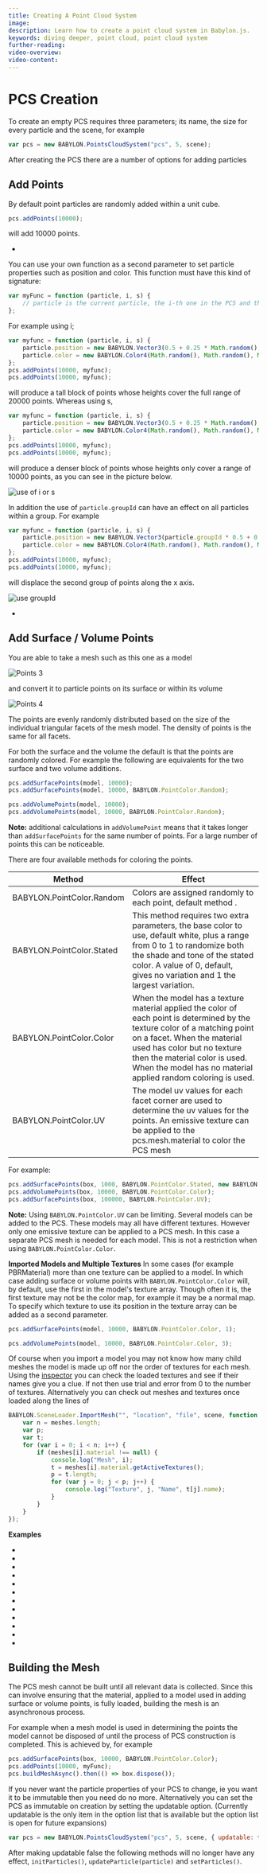 ```yaml
---
title: Creating A Point Cloud System
image: 
description: Learn how to create a point cloud system in Babylon.js.
keywords: diving deeper, point cloud, point cloud system
further-reading:
video-overview:
video-content:
---
```


# PCS Creation

To create an empty PCS requires three parameters; its name, the size for every particle and the scene, for example

```javascript
var pcs = new BABYLON.PointsCloudSystem("pcs", 5, scene);
```

After creating the PCS there are a number of options for adding particles

## Add Points

By default point particles are randomly added within a unit cube.

```javascript
pcs.addPoints(10000);
```

will add 10000 points.

-   <Playground id="#UI95UC" title="Adding Point Cloud Points" description="Simple example of adding point cloud points."/>

You can use your own function as a second parameter to set particle properties such as position and color. This function must have this kind of signature:

```javascript
var myFunc = function (particle, i, s) {
    // particle is the current particle, the i-th one in the PCS and the s-th one in its group
};
```

For example using i;

```javascript
var myfunc = function (particle, i, s) {
    particle.position = new BABYLON.Vector3(0.5 + 0.25 * Math.random(), i / 5000, 0.25 * Math.random());
    particle.color = new BABYLON.Color4(Math.random(), Math.random(), Math.random(), Math.random());
};
pcs.addPoints(10000, myfunc);
pcs.addPoints(10000, myfunc);
```

will produce a tall block of points whose heights cover the full range of 20000 points. Whereas using s,

```javascript
var myfunc = function (particle, i, s) {
    particle.position = new BABYLON.Vector3(0.5 + 0.25 * Math.random(), s / 5000, 0.25 * Math.random());
    particle.color = new BABYLON.Color4(Math.random(), Math.random(), Math.random(), Math.random());
};
pcs.addPoints(10000, myfunc);
pcs.addPoints(10000, myfunc);
```

will produce a denser block of points whose heights only cover a range of 10000 points, as you can see in the picture below.

![use of i or s](/img/how_to/particles/points1.jpg)

In addition the use of `particle.groupId` can have an effect on all particles within a group. For example

```javascript
var myfunc = function (particle, i, s) {
    particle.position = new BABYLON.Vector3(particle.groupId * 0.5 + 0.25 * Math.random(), i / 5000, 0.25 * Math.random());
    particle.color = new BABYLON.Color4(Math.random(), Math.random(), Math.random(), Math.random());
};
pcs.addPoints(10000, myfunc);
pcs.addPoints(10000, myfunc);
```

will displace the second group of points along the x axis.

![use groupId](/img/how_to/particles/points2.jpg)

-   <Playground id="#UI95UC#1" title="Pass A Function" description="Simple example of passing a function to add point cloud points."/>

## Add Surface / Volume Points

You are able to take a mesh such as this one as a model

![Points 3](/img/how_to/particles/points3.jpg)

and convert it to particle points on its surface or within its volume

![Points 4](/img/how_to/particles/points4.jpg)

The points are evenly randomly distributed based on the size of the individual triangular facets of the mesh model. The density of points is the same for all facets.

For both the surface and the volume the default is that the points are randomly colored. For example the following are equivalents for the two surface and two volume additions.

```javascript
pcs.addSurfacePoints(model, 10000);
pcs.addSurfacePoints(model, 10000, BABYLON.PointColor.Random);

pcs.addVolumePoints(model, 10000);
pcs.addVolumePoints(model, 10000, BABYLON.PointColor.Random);
```

**Note:** additional calculations in `addVolumePoint` means that it takes longer than `addSurfacePoints` for the same number of points. For a large number of points this can be noticeable.

There are four available methods for coloring the points.

| Method                    | Effect                                                                                                                                                                                                                                                                                    |
| ------------------------- | ----------------------------------------------------------------------------------------------------------------------------------------------------------------------------------------------------------------------------------------------------------------------------------------- |
| BABYLON.PointColor.Random | Colors are assigned randomly to each point, default method .                                                                                                                                                                                                                              |
| BABYLON.PointColor.Stated | This method requires two extra parameters, the base color to use, default white, plus a range from 0 to 1 to randomize both the shade and tone of the stated color. A value of 0, default, gives no variation and 1 the largest variation.                                                |
| BABYLON.PointColor.Color  | When the model has a texture material applied the color of each point is determined by the texture color of a matching point on a facet. When the material used has color but no texture then the material color is used. When the model has no material applied random coloring is used. |
| BABYLON.PointColor.UV     | The model uv values for each facet corner are used to determine the uv values for the points. An emissive texture can be applied to the pcs.mesh.material to color the PCS mesh                                                                                                           |

For example:

```javascript
pcs.addSurfacePoints(box, 1000, BABYLON.PointColor.Stated, new BABYLON.Color3(1, 0, 0), 0.5);
pcs.addVolumePoints(box, 10000, BABYLON.PointColor.Color);
pcs.addSurfacePoints(box, 100000, BABYLON.PointColor.UV);
```

**Note:** Using `BABYLON.PointColor.UV` can be limiting. Several models can be added to the PCS. These models may all have different textures. However only one emissive texture can be applied to a PCS mesh. In this case a separate PCS mesh is needed for each model. This is not a restriction when using `BABYLON.PointColor.Color`.

**Imported Models and Multiple Textures**
In some cases (for example PBRMaterial) more than one texture can be applied to a model. In which case adding surface or volume points with `BABYLON.PointColor.Color` will, by default, use the first in the model's texture array. Though often it is, the first texture may not be the color map, for example it may be a normal map. To specify which texture to use its position in the texture array can be added as a second parameter.

```javascript
pcs.addSurfacePoints(model, 10000, BABYLON.PointColor.Color, 1);

pcs.addVolumePoints(model, 10000, BABYLON.PointColor.Color, 3);
```

Of course when you import a model you may not know how many child meshes the model is made up off nor the order of textures for each mesh. Using the [inspector](/features/toolsAndResources/tools/inspector) you can check the loaded textures and see if their names give you a clue. If not then use trial and error from 0 to the number of textures. Alternatively you can check out meshes and textures once loaded along the lines of

```javascript
BABYLON.SceneLoader.ImportMesh("", "location", "file", scene, function (meshes) {
    var n = meshes.length;
    var p;
    var t;
    for (var i = 0; i < n; i++) {
        if (meshes[i].material !== null) {
            console.log("Mesh", i);
            t = meshes[i].material.getActiveTextures();
            p = t.length;
            for (var j = 0; j < p; j++) {
                console.log("Texture", j, "Name", t[j].name);
            }
        }
    }
});
```

**Examples**

-   <Playground id="#UI95UC#2" title="Random Surface" description="Simple example of a point cloud system with random surfaces."/>
-   <Playground id="#UI95UC#3" title="Stated Surface" description="Simple example of a point cloud system with stated surfaces"/>
-   <Playground id="#UI95UC#4" title="Surface Color from Mesh Color" description="Simple example of a point cloud system with surface color from mesh color."/>
-   <Playground id="#UI95UC#5" title="Surface Color from Mesh Texture" description="Simple example of a point cloud system with surface color from mesh texture."/>
-   <Playground id="#UI95UC#6" title="Surface UV from Mesh Texture" description="Simple example of a point cloud system with surface UV from mesh texture."/>
-   <Playground id="#UI95UC#28" title="Surface Color from Imported Mesh Texture" description="Simple example of a point cloud system with surface color from an imported mesh texture."/>
-   <Playground id="#UI95UC#7" title="Random Volume" description="Simple example of a point cloud system with random volume."/>
-   <Playground id="#UI95UC#8" title="Stated Volume" description="Simple example of a point cloud system with stated volume."/>
-   <Playground id="#UI95UC#9" title="Volume Color from Mesh Color" description="Simple example of a point cloud system with volume color from mesh color."/>
-   <Playground id="#UI95UC#10" title="Volume Color From Mesh Texture" description="Simple example of a point cloud system with volume color from a mesh texture."/>
-   <Playground id="#UI95UC#11" title="Volume UV from Mesh Texture" description="Simple example of a point cloud system with volume UV from a mesh texture."/>
-   <Playground id="#UI95UC#28" title="Volume Color From Imported Mesh Texture" description="Simple example of a point cloud system with volume color from an imported mesh texture."/>

## Building the Mesh

The PCS mesh cannot be built until all relevant data is collected. Since this can involve ensuring that the material, applied to a model used in adding surface or volume points, is fully loaded, building the mesh is an asynchronous process.

For example when a mesh model is used in determining the points the model cannot be disposed of until the process of PCS construction is completed. This is achieved by, for example

```javascript
pcs.addSurfacePoints(box, 10000, BABYLON.PointColor.Color);
pcs.addPoints(10000, myFunc);
pcs.buildMeshAsync().then(() => box.dispose());
```

If you never want the particle properties of your PCS to change, ie you want it to be immutable then you need do no more. Alternatively you can set the PCS as immutable on creation by setting the updatable option. (Currently updatable is the only item in the option list that is available but the option list is open for future expansions)

```javascript
var pcs = new BABYLON.PointsCloudSystem("pcs", 5, scene, { updatable: false });
```

After making updatable false the following methods will no longer have any effect, `initParticles()`, `updateParticle(particle)` and `setParticles()`.
